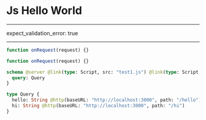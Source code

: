 # Js Hello World

---

expect_validation_error: true

---

```js @file:test1.js
function onRequest(request) {}
```

```js @file:test2.js
function onRequest(request) {}
```

```graphql @server
schema @server @link(type: Script, src: "test1.js") @link(type: Script, src: "test2.js") {
  query: Query
}

type Query {
  hello: String @http(baseURL: "http://localhost:3000", path: "/hello")
  hi: String @http(baseURL: "http://localhost:3000", path: "/hi")
}
```
